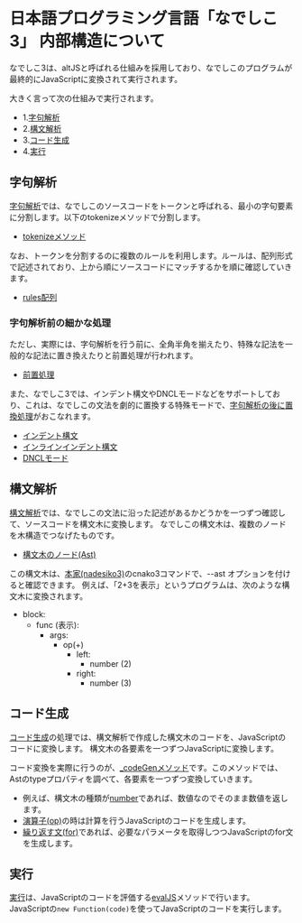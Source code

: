 # 日本語プログラミング言語「なでしこ3」 内部構造について

なでしこ3は、altJSと呼ばれる仕組みを採用しており、なでしこのプログラムが最終的にJavaScriptに変換されて実行されます。

大きく言って次の仕組みで実行されます。

- 1.[字句解析](/src/nako_lexer.mts)
- 2.[構文解析](/src/nako_parser3.mts)
- 3.[コード生成](/src/nako_gen.mts)
- 4.[実行](/src/nako3.mts)
 
## 字句解析

[字句解析](/src/nako_lexer.mts)では、なでしこのソースコードをトークンと呼ばれる、最小の字句要素に分割します。以下のtokenizeメソッドで分割します。

- [tokenizeメソッド](https://github.com/kujirahand/nadesiko3core/blob/7db54415b74815739fdb64aa05df7da9e5ab1bdf/src/nako_lexer.mts#L404)

なお、トークンを分割するのに複数のルールを利用します。ルールは、配列形式で記述されており、上から順にソースコードにマッチするかを順に確認していきます。

- [rules配列](https://github.com/kujirahand/nadesiko3core/blob/7db54415b74815739fdb64aa05df7da9e5ab1bdf/src/nako_lex_rules.mts#L32)

### 字句解析前の細かな処理

ただし、実際には、字句解析を行う前に、全角半角を揃えたり、特殊な記法を一般的な記法に置き換えたりと前置処理が行われます。

- [前置処理](/src/nako_prepare.mts)

また、なでしこ3では、インデント構文やDNCLモードなどをサポートしており、これは、なでしこの文法を劇的に置換する特殊モードで、[字句解析の後に置換処理](https://github.com/kujirahand/nadesiko3core/blob/4f89cbf32f45584248f00719b7f6b5d0495d6c5c/src/nako3.mts#L359)がおこなれます。

- [インデント構文](/src/nako_indent.mts)
- [インラインインデント構文](/src/nako_indent_inline.mts)
- [DNCLモード](/src/nako_from_dncl.mjs)

## 構文解析

[構文解析](/src/nako_parser3.mts)では、なでしこの文法に沿った記述があるかどうかを一つずつ確認して、ソースコードを構文木に変換します。
なでしこの構文木は、複数のノードを木構造でつなげたものです。

- [構文木のノード(Ast)](https://github.com/kujirahand/nadesiko3core/blob/7db54415b74815739fdb64aa05df7da9e5ab1bdf/src/nako_types.mts#L72)

この構文木は、[本家(nadesiko3)](https://github.com/kujirahand/nadesiko3)のcnako3コマンドで、--ast オプションを付けると確認できます。
例えば、「2+3を表示」というプログラムは、次のような構文木に変換されます。

- block:
  - func (表示):
    - args:
      - op(+)
        - left:
          - number (2)
        - right:
          - number (3)

## コード生成

[コード生成](/src/nako_gen.mts)の処理では、構文解析で作成した構文木のコードを、JavaScriptのコードに変換します。
構文木の各要素を一つずつJavaScriptに変換します。

コード変換を実際に行うのが、[_codeGenメソッド](https://github.com/kujirahand/nadesiko3core/blob/7db54415b74815739fdb64aa05df7da9e5ab1bdf/src/nako_gen.mts#L418)です。このメソッドでは、Astのtypeプロパティを調べて、各要素を一つずつ変換していきます。

- 例えば、構文木の種類が[number](https://github.com/kujirahand/nadesiko3core/blob/7db54415b74815739fdb64aa05df7da9e5ab1bdf/src/nako_gen.mts#L460)であれば、数値なのでそのまま数値を返します。
- [演算子(op)](https://github.com/kujirahand/nadesiko3core/blob/7db54415b74815739fdb64aa05df7da9e5ab1bdf/src/nako_gen.mts#L1388)の時は計算を行うJavaScriptのコードを生成します。
- [繰り返す文(for)](https://github.com/kujirahand/nadesiko3core/blob/7db54415b74815739fdb64aa05df7da9e5ab1bdf/src/nako_gen.mts#L909)であれば、必要なパラメータを取得しつつJavaScriptのfor文を生成します。

## 実行

[実行](/src/nako3.mts)は、JavaScriptのコードを評価する[evalJS](https://github.com/kujirahand/nadesiko3core/blob/7db54415b74815739fdb64aa05df7da9e5ab1bdf/src/nako3.mts#L749)メソッドで行います。
JavaScriptの`new Function(code)`を使ってJavaScriptのコードを実行します。

